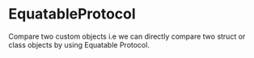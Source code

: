 # EquatableProtocol

Compare two custom objects i.e we can directly compare two struct or class objects by using Equatable Protocol.
